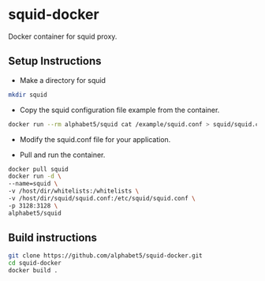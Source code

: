 # squid-docker
 Docker container for squid proxy.

## Setup Instructions
- Make a directory for squid
```bash
mkdir squid
```

- Copy the squid configuration file example from the container.

```bash
docker run --rm alphabet5/squid cat /example/squid.conf > squid/squid.conf
```

- Modify the squid.conf file for your application.

- Pull and run the container. 

```bash
docker pull squid 
docker run -d \
--name=squid \
-v /host/dir/whitelists:/whitelists \
-v /host/dir/squid/squid.conf:/etc/squid/squid.conf \
-p 3128:3128 \
alphabet5/squid
```

## Build instructions

```bash
git clone https://github.com/alphabet5/squid-docker.git
cd squid-docker
docker build .
```
